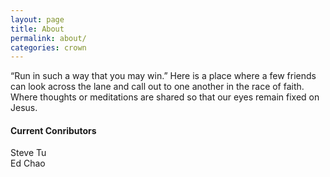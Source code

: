 ```yaml
---
layout: page
title: About
permalink: about/
categories: crown
---
```


“Run in such a way that you may win.”  Here is a place where a few friends can look across the lane and call out to one another in the race of faith.  Where thoughts or meditations are shared so that our eyes remain fixed on Jesus.

#### Current Conributors

<div class= "post-author"> Steve Tu </div>
<div class= "post-author"> Ed Chao </div>
